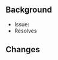 ## Background

- Issue: <!-- 연관이 있는 이슈를 적어주세요. 여러 이슈를 적어주셔도 됩니다. -->
- Resolves <!-- 이 PR을 머지함으로써 직접적으로 해결되는 이슈를 적어주세요. -->

<!-- 해결한 문제를 요약해서 적어주세요. -->

<!-- 예시 -->
<!-- 모바일 환경 등 뷰포트 크기가 다른 경우 이미지 레이아웃이 달라지는 문제를 해결하였습니다. -->

## Changes

<!-- 해결과정에서 있었던 변화(코드 정리, 작동 변경)을 정리해서 한 줄 씩 적어주세요. -->

<!-- 예시) -->
<!-- - `BestChartCard` 디자인 변경(html2Canvas가 제대로 처리 못하는 요소 제거) -->
<!-- - html2Canvas에 윈도우 사이즈 설정 옵션 추가 -->